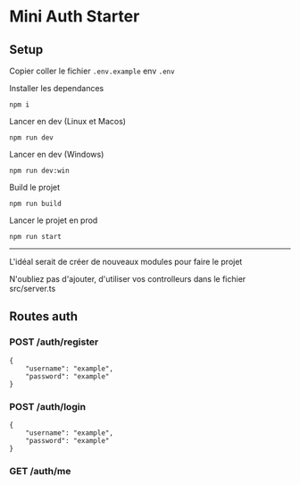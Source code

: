 # Mini Auth Starter

## Setup

Copier coller le fichier `.env.example` env `.env`

Installer les dependances
```
npm i
```

Lancer en dev (Linux et Macos)
```
npm run dev
```

Lancer en dev (Windows)
```
npm run dev:win
```

Build le projet
```
npm run build
```

Lancer le projet en prod
```
npm run start
```

--------

L'idéal serait de créer de nouveaux modules pour faire le projet

N'oubliez pas d'ajouter, d'utiliser vos controlleurs dans le fichier src/server.ts


## Routes auth

### POST /auth/register
```
{
    "username": "example",
    "password": "example"
}
```

### POST /auth/login
```
{
    "username": "example",
    "password": "example"
}
```

### GET /auth/me
